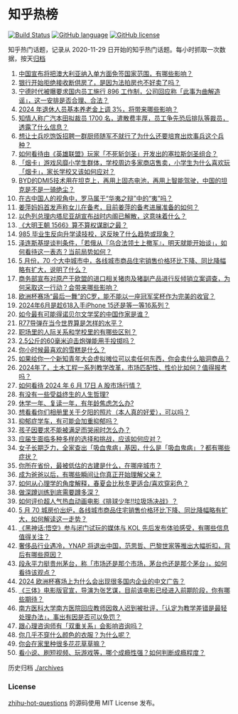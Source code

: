 # 知乎热榜
[![Build Status](https://github.com/ToWeLong/zhihu-hot-questions/workflows/CI/badge.svg)](https://github.com/ToWeLong/zhihu-hot-questions/actions)
[![GitHub language](https://img.shields.io/badge/language-golang-orange.svg)](https://golang.org/)
[![GitHub license](https://img.shields.io/github/license/ToWeLong/zhihu-hot-questions)](https://github.com/ToWeLong/zhihu-hot-questions/blob/main/LICENSE)

知乎热门话题，记录从 2020-11-29 日开始的知乎热门话题。每小时抓取一次数据，按天[归档](./archives)

<!-- BEGIN -->

1. [中国宣布将把澳大利亚纳入单方面免签国家范围，有哪些影响？](https://www.zhihu.com/question/659135817)
1. [银行开始拒绝接收断供房了，是因为法拍房也不好卖了吗？](https://www.zhihu.com/question/658992003)
1. [宁德时代被曝要求国内员工施行 896 工作制，公司回应称「此事为曲解造谣」，这一安排是否合理、合法？](https://www.zhihu.com/question/659139048)
1. [2024 年退休人员基本养老金上调 3%，将带来哪些影响？](https://www.zhihu.com/question/659149352)
1. [知情人称广汽本田拟裁员 1700 名，遣散费丰厚，员工争先恐后排队等裁员，透露了什么信息？](https://www.zhihu.com/question/658912804)
1. [想让士兵吃饱饭招聘一群厨师随军不就行了为什么还要培育出炊事兵这个兵种？](https://www.zhihu.com/question/658915200)
1. [如何看待由《英雄联盟》玩家「不死斩剑圣」开发出的塞拉斯剑圣组合？](https://www.zhihu.com/question/655320542)
1. [「烟卡」游戏风靡小学生群体，学校周边多家商店售卖，小学生为什么喜欢玩「烟卡」，家长学校又该如何应对？](https://www.zhihu.com/question/659067344)
1. [BYD的DMI5技术用在坦克上，再用上固态电池，再用上智能驾驶，中国的坦克是不是一骑绝尘？](https://www.zhihu.com/question/657578236)
1. [在古中国人的视角中，罗马属于“华夷之辩”中的“夷”吗？](https://www.zhihu.com/question/658973230)
1. [姜萍妈妈首发声称女儿在备考，目前姜萍的备考进展准备的如何？](https://www.zhihu.com/question/659125945)
1. [以色列总理内塔尼亚胡宣布战时内阁已解散，这意味着什么？](https://www.zhihu.com/question/659149111)
1. [《大明王朝 1566》算不算权谋剧之最？](https://www.zhihu.com/question/658146452)
1. [985 毕业生反向升学读技校，这反映了什么趋势或现象？](https://www.zhihu.com/question/658900399)
1. [泽连斯基提谈判条件，「若俄从『乌合法领土上撤军』，明天就能开始谈」，如何看待这一表态？当前局势如何？](https://www.zhihu.com/question/659130295)
1. [5 月份，70 个大中城市中，各线城市商品住宅销售价格环比下降、同比降幅略有扩大，说明了什么？](https://www.zhihu.com/question/659125943)
1. [商务部宣布对原产于欧盟的进口相关猪肉及猪副产品进行反倾销立案调查，为何采取这一行动？会带来哪些影响？](https://www.zhihu.com/question/659145135)
1. [欧洲杯赛场“最后一舞”的C罗，能不能以一座冠军奖杯作为完美的收官？](https://www.zhihu.com/question/658976725)
1. [2024年6月是趁618入手iPhone 15还是等一等16系列？](https://www.zhihu.com/question/658930759)
1. [如今最有可能得诺贝尔文学奖的中国作家是谁？](https://www.zhihu.com/question/649915264)
1. [R77导弹在当今世界算是怎样的水平？](https://www.zhihu.com/question/264737756)
1. [职场里的人际关系和学校里的有哪些区别？](https://www.zhihu.com/question/657941390)
1. [2.5公斤的60毫米迫击炮弹能用手投掷吗？](https://www.zhihu.com/question/657976259)
1. [你小时候最喜欢的雪糕是什么？](https://www.zhihu.com/question/658050525)
1. [如果给你一个新知青年大会虚拟摊位可以卖任何东西，你会卖什么脑洞商品？](https://www.zhihu.com/question/658835107)
1. [2024年了，土木工程一系列教学改革，市场匹配性、性价比如何？值得报考吗？](https://www.zhihu.com/question/658880160)
1. [如何看待 2024 年 6 月 17日 A 股市场行情？](https://www.zhihu.com/question/659130063)
1. [有没有一些受益终生的人生哲理?](https://www.zhihu.com/question/581763082)
1. [休学一年、复读一年，有年龄焦虑怎么办?](https://www.zhihu.com/question/658810103)
1. [想看看你们相册里关于夕阳的照片（本人真的好爱），可以吗？](https://www.zhihu.com/question/659057967)
1. [抑郁症学车，有可能会加重抑郁吗？](https://www.zhihu.com/question/658760969)
1. [孩子因要求不能被满足而哭闹时怎么办？](https://www.zhihu.com/question/658100261)
1. [应届生面临多种多样的选择和挑战，应该如何应对？](https://www.zhihu.com/question/658912652)
1. [女子长期乏力，全家查出「吸血鬼病」基因，什么是「吸血鬼病」？都有哪些症状？](https://www.zhihu.com/question/659047834)
1. [你所在省份，最被低估的古建是什么，在哪座城市？](https://www.zhihu.com/question/658208672)
1. [成为爸爸以后，有哪些瞬间让你真正开始理解父亲？](https://www.zhihu.com/question/658619003)
1. [如何从心理学的角度解释，春夏会比秋冬更适合/喜欢穿彩色？](https://www.zhihu.com/question/656288030)
1. [做深蹲训练到底需要蹲多深？](https://www.zhihu.com/question/658353764)
1. [如何评价超人气热血动画电影《排球少年!!垃圾场决战》？](https://www.zhihu.com/question/648832591)
1. [5 月 70 城房价出炉，各线城市商品住宅销售价格环比下降、同比降幅略有扩大，如何解读这一走势？](https://www.zhihu.com/question/659125799)
1. [《黑神话:悟空》参与闭门试玩的媒体与 KOL 先后发布体验感受，有哪些信息值得关注？](https://www.zhihu.com/question/659122829)
1. [奢侈品行业遇冷，YNAP 将退出中国，范思哲、巴黎世家等推出大幅折扣，背后有哪些原因？](https://www.zhihu.com/question/659065269)
1. [段永平力挺贵州茅台，称「市场还是那个市场，茅台也还是那个茅台」，如何看待该观点？](https://www.zhihu.com/question/659065282)
1. [2024 欧洲杯赛场上为什么会出现很多国内企业的中文广告？](https://www.zhihu.com/question/658944160)
1. [《三体》电影版官宣，导演为张艺谋，目前该电影已经进入前期阶段，你有哪些期待？](https://www.zhihu.com/question/659065291)
1. [南方医科大学南方医院回应教师因救人迟到被批评，「认定为教学差错是最轻处理办法」，事出有因是否可以免罚？](https://www.zhihu.com/question/659121767)
1. [跟心理咨询师有「双重关系」会影响咨询吗？](https://www.zhihu.com/question/658611297)
1. [你几乎不穿什么颜色的衣服？为什么呢？](https://www.zhihu.com/question/657547534)
1. [你会在家里种很多花花草草嘛？](https://www.zhihu.com/question/658209701)
1. [看小说、刷短视频、玩游戏等，哪个成瘾性强？如何判断成瘾程度？](https://www.zhihu.com/question/658118231)

<!-- END -->

历史归档 [./archives](./archives)


### License
[zhihu-hot-questions](https://github.com/towelong/zhihu-hot-questions) 的源码使用 MIT License 发布。
